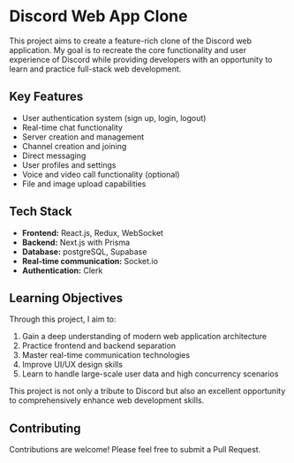 
# Discord Web App Clone

This project aims to create a feature-rich clone of the Discord web application. My goal is to recreate the core functionality and user experience of Discord while providing developers with an opportunity to learn and practice full-stack web development.

## Key Features

-   User authentication system (sign up, login, logout)
-   Real-time chat functionality
-   Server creation and management
-   Channel creation and joining
-   Direct messaging
-   User profiles and settings
-   Voice and video call functionality (optional)
-   File and image upload capabilities

## Tech Stack

-   **Frontend:** React.js, Redux, WebSocket
-   **Backend:** Next.js with Prisma
-   **Database:** postgreSQL, Supabase
-   **Real-time communication:** Socket.io
-   **Authentication:** Clerk

## Learning Objectives

Through this project, I aim to:

1.  Gain a deep understanding of modern web application architecture
2.  Practice frontend and backend separation
3.  Master real-time communication technologies
4.  Improve UI/UX design skills
5.  Learn to handle large-scale user data and high concurrency scenarios

This project is not only a tribute to Discord but also an excellent opportunity to comprehensively enhance web development skills.

## Contributing

Contributions are welcome! Please feel free to submit a Pull Request.
